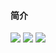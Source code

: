 #### 简介
<img src="https://github.com/AAnthonyyyy/RepositoryImages/blob/main/Images/123.png?raw=true"/>
<img src="https://github.com/AAnthonyyyy/RepositoryImages/blob/main/Images/1.png?raw=true"/>
<img src="https://github.com/AAnthonyyyy/RepositoryImages/blob/main/Images/333.png?raw=true"/>
